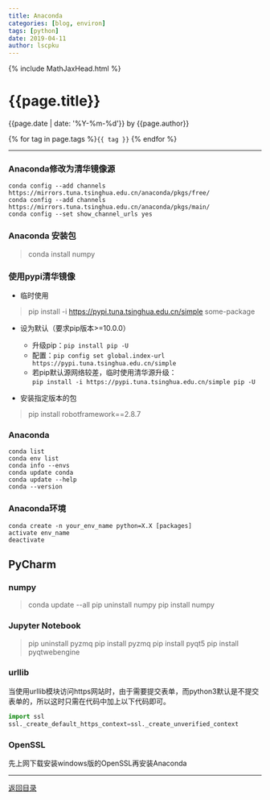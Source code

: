 ```yaml
---
title: Anaconda
categories: [blog, environ]
tags: [python]
date: 2019-04-11
author: lscpku
---
```


{% include MathJaxHead.html %}

# {{page.title}}

{{page.date | date: '%Y-%m-%d'}} by {{page.author}}

{% for tag in page.tags %}`{{ tag }}` {% endfor %}

---

### Anaconda修改为清华镜像源
```
conda config --add channels https://mirrors.tuna.tsinghua.edu.cn/anaconda/pkgs/free/
conda config --add channels https://mirrors.tuna.tsinghua.edu.cn/anaconda/pkgs/main/
conda config --set show_channel_urls yes
```

### Anaconda 安装包
> conda install numpy

### 使用pypi清华镜像
- 临时使用
> pip install -i https://pypi.tuna.tsinghua.edu.cn/simple some-package

- 设为默认（要求pip版本>=10.0.0）
	- 升级pip：``pip install pip -U``
	- 配置：``pip config set global.index-url https://pypi.tuna.tsinghua.edu.cn/simple``
	- 若pip默认源网络较差，临时使用清华源升级：<br>``pip install -i https://pypi.tuna.tsinghua.edu.cn/simple pip -U``

- 安装指定版本的包
> pip install robotframework==2.8.7

### Anaconda
```
conda list
conda env list
conda info --envs
conda update conda
conda update --help
conda --version
```

### Anaconda环境
```
conda create -n your_env_name python=X.X [packages]
activate env_name
deactivate
```

## PyCharm
### numpy
> conda update --all
> pip uninstall numpy
> pip install numpy

### Jupyter Notebook
> pip uninstall pyzmq
> pip install pyzmq
> pip install pyqt5
> pip install pyqtwebengine

### urllib
当使用urllib模块访问https网站时，由于需要提交表单，而python3默认是不提交表单的，所以这时只需在代码中加上以下代码即可。
``` python
import ssl
ssl._create_default_https_context=ssl._create_unverified_context
```

### OpenSSL
先上网下载安装windows版的OpenSSL再安装Anaconda

---

[返回目录](/table_of_posts.html)